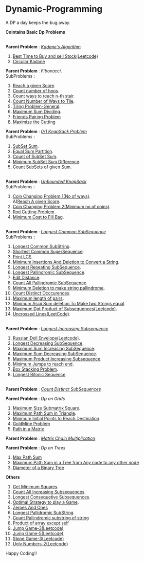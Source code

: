 # Dynamic-Programming
A DP a day keeps the bug away.

**Cointains Basic Dp Problems**<br><br>

**Parent Problem** : [*Kadane's Algorithm*](/Kadane.cpp)<br>
1) [Best Time to Buy and sell Stock(Leetcode)](/Best_Time_To_Buy_And_Sell_Stock_.cpp)<br>
2) [Circular Kadane](/Circular_Kadene.cpp)<br>

**Parent Problem** : *Fibonacci*.<br>
SubProblems :<br>
1) [Reach a given Score](/Reach_a_given_score.cpp).<br>
2) [Count number of hops](/Count_Number_of_hops.cpp).<br>
3) [Count ways to reach n-th stair](/Count_ways_to_N'th_Stair.cpp).<br>
4) [Count Number of Ways to Tile](/No_Of_Ways_To_Tile.cpp).<br>
5) [Tiling Problem-General](/Tiling_Problem.cpp).<br>
6) [Maximum Sum Dividing](/Maximum_Sum_Dividing_Recurssive.cpp).<br>
7) [Friends Pairing Problem](/Friends_Pairing_Problem.cpp)<br>
8) [Maximize the Cutting](/Maximize_the_cutting.cpp)<br>

**Parent Problem** : [*0/1 KnapSack Problem*](/Knapsack_0_1.cpp)<br>
SubProblems :<br>
1) [SubSet Sum](/SubsetSum.cpp).<br>
2) [Equal Sum Partition](/Equal_Sum_Partition.cpp).<br>
3) [Count of SubSet Sum]().<br>
4) [Minimum SubSet Sum Difference](/Minimum_Subset_Sum_Difference.cpp).<br>
5) [Count SubSets of given Sum](/Count_Subsets_of_given_Sum.cpp).<br><br>

**Parent Problem** : [*Unbounded KnapSack*](/Unbounded_Knapsack.cpp)<br>
SubProblems :<br>
1) [Coin Changing Problem 1(No of ways)](/Coin_Changing_1.cpp).<br>
   A)[Reach A given Score](/Reach_a_given_score.cpp).<br>
2) [Coin Changing Problem 2(Minimum no of coins)](/Coin_Changing_2.cpp).<br>
3) [Rod Cutting Problem](/Rod_Cutting.cpp).<br>
4) [Minimum Cost to Fill Bag](/Minm_Cost_To_Fill_Bag.cpp).<br><br>

**Parent Problem** : [*Longest Common SubSequence*](/Longest_Common_Subsequence.cpp)<br>
SubProblems :<br>
1) [Longest Common SubString](/Longest_Common_Substring.cpp).<br>
2) [Shortest Common SuperSequence](/Shortest_Common_Supersequence.cpp).<br>
3) [Print LCS](/Print_Longest_Common_Subsequence.cpp).<br>
4) [Minimum Insertions And Deletion to Convert a String](/Minm_Insertion_Deletion_Convert.cpp).<br>
5) [Longest Repeating SubSequence](/Longest_Repeating_Subsequence.cpp).<br>
6) [Longest Pallindromic SubSequence](/Longest_Pallindromic_Subsequence.cpp).<br>
7) [Edit Distance](/Edit_Distance.cpp).<br>
8) [Count All Pallindromic SubSequence](/Count_All_Pallindromic_Subsequence.cpp).<br>
9) [Minimum Deletion to make string pallindrome](/Minm_Deletion_To_Make_Pallindrome.cpp).<br>
10) [Count Distinct Occcurences](/Distinct_Occurences.cpp).<br>
11) [Maximum length of pairs](/Maximum_length_of_pairs.cpp).<br>
12) [Minimum Ascii Sum deletion To Make two Strings equal](/Minimum_Ascii_Sum_deletion_To_Make_two_Strings_equal.cpp).<br>
13) [Maximum Dot Product of Subsequences(Leetcode)](/Maximum_Dot_Product_Subsequence.cpp).<br>
14) [Uncrossed Lines(LeetCode)](/Uncrossed_Lines.cpp).<br><br>

**Parent Problem** : [*Longest Increasing Subsequence*](/Longest_Increasing_Subsequence.cpp)<br>
1) [Russian Doll Envelope(Leetcode)](/Russian_Doll_Envelope.cpp).<br>
2) [Longest Decreasing SubSequence](/Longest_Decreasing_Subsequence.cpp).<br>
3) [Maximum Sum Increasing SubSequence](/Maximum_Sum_Increasing_Subsequence.cpp).<br>
4) [Maximum Sum Decreasing SubSequence](/Maximum_Sum_Decreasing_Subsequence.cpp).<br>
5) [Maximum Product Increasing Subsequence](/Maximum_Product_Increasing_Subsequence.cpp).<br>
6) [Minimum Jumps to reach end](/Minimum_Jumps_To_Reach_End.cpp).<br>
7) [Box Stacking Problem](/Box_Stacking_Problem.cpp).<br>
8) [Longest Bitonic Sequence](/BitonicSequence.cpp).<br><br>

**Parent Problem** : [*Count Distinct SubSequences*](/Count_Distinct_Subsequences.cpp)<br>

**Parent Problem** : *Dp on Grids*<br>
1) [Maximum Size Submatrix Square](/Maximum_Size_Submatrix_Square.cpp).<br>
2) [Maximum Path Sum in Triangle](/Max_Path_Sum_in_Triangle.cpp).<br>
3) [Minimum Initial Points to Reach Destination](/Minimum_Initial_Points_To_Reach_Destinaion.cpp).<br>
4) [GoldMine Problem](/GoldMine_Problem.cpp)<br>
5) [Path in a Matrix](/Max_path_sum.cpp)<br>

**Parent Problem** : [*Matrix Chain Multiplication*](/Matrix_Chain_Multiplication.cpp)<br>

**Parent Problem** : *Dp on Trees*<br>
1) [Max Path Sum](/Max_path_sum.cpp)<br>
2) [Maximum Path Sum in a Tree from Any node to any other node](/Maximum_Path_Sum_in_Binary_tree.cpp)<br>
3) [Diameter of a Binary Tree](/Diameter_Of_Binary_Tree.cpp)<br>

**Others**
1) [Get Minimum Squares](/Get_Minimum_Squares.cpp).<br>
2) [Count All Increasing Subsequences](/Count_All_Increasing_Subsequences.cpp).<br>
3) [Longest Consequetive Subsequences](/Longest_Consequetive_Subsequence.cpp).<br>
4) [Optimal Strategy to play a Game](/Optimal_Strategy_To_Play_A_Game.cpp).<br>
5) [Zeroes And Ones](/zerosAndOnes.cpp)
6) [Longest Pallidromic SubString](/Longest_Pallindromic_Substring.cpp).<br>
7) [Count Pallindromic substring of string](/Count_Pallindromic_SubString_Of_String_gfg.cpp)<br>
8) [Product of array except self](/Count_Pallindromic_SubString_Of_String_gfg.cpp)
9) [Jump Game-3(Leetcode)](/Jump_Game_3.cpp)<br>
10) [Jump Game-5(Leetcode)](/Jump_Game_5.cpp)<br>
11) [Stone Game-3(Leetcode)](/Last_Stone_3.cpp)<br>
12) [Ugly Numbers-2(Leetcode)](/ugly_numbers_2.cpp)<br>

Happy Coding!!




